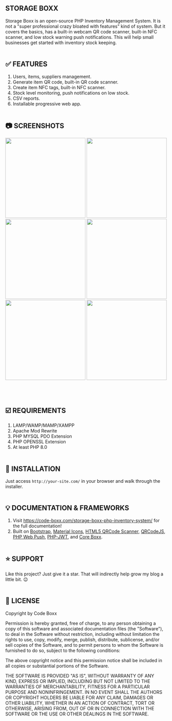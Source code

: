 ## STORAGE BOXX
Storage Boxx is an open-source PHP Inventory Management System. It is not a "super professional crazy bloated with features" kind of system. But it covers the basics, has a built-in webcam QR code scanner, built-in NFC scanner, and low stock warning push notifications. This will help small businesses get started with inventory stock keeping.
<br><br>

## :white_check_mark: FEATURES
1) Users, items, suppliers management.
2) Generate item QR code, built-in QR code scanner.
3) Create item NFC tags, built-in NFC scanner.
4) Stock level monitoring, push notifications on low stock.
5) CSV reports.
6) Installable progressive web app.
<br><br>

## :camera: SCREENSHOTS
<p float="left">
  <img width="250" src="https://github.com/code-boxx/Storage-Boxx/blob/main/assets/storage-ss-1.png">
  <img width="250" src="https://github.com/code-boxx/Storage-Boxx/blob/main/assets/storage-ss-2.png">
  <img width="250" src="https://github.com/code-boxx/Storage-Boxx/blob/main/assets/storage-ss-3.png">
  <img width="250" src="https://github.com/code-boxx/Storage-Boxx/blob/main/assets/storage-ss-4.png">
  <img width="250" src="https://github.com/code-boxx/Storage-Boxx/blob/main/assets/storage-ss-5.png">
  <img width="250" src="https://github.com/code-boxx/Storage-Boxx/blob/main/assets/storage-ss-6.png">
</p>
<br><br>

## :ballot_box_with_check: REQUIREMENTS
1) LAMP/WAMP/MAMP/XAMPP
2) Apache Mod Rewrite
3) PHP MYSQL PDO Extension
4) PHP OPENSSL Extension
5) At least PHP 8.0
<br><br>

## :floppy_disk: INSTALLATION
Just access `http://your-site.com/` in your browser and walk through the installer.
<br><br>

## :bulb: DOCUMENTATION & FRAMEWORKS
1) Visit https://code-boxx.com/storage-boxx-php-inventory-system/ for the full documentation!
2) Built on [Bootstrap](https://getbootstrap.com/), [Material Icons](https://fonts.google.com/icons), [HTML5 QRCode Scanner](https://github.com/mebjas/html5-qrcode), [QRCodeJS](https://davidshimjs.github.io/qrcodejs/), [PHP Web Push](https://github.com/web-push-libs/web-push-php), [PHP-JWT](https://github.com/firebase/php-jwt), and [Core Boxx](https://code-boxx.com/core-boxx-php-framework/).
<br><br>

## :star: SUPPORT
Like this project? Just give it a star. That will indirectly help grow my blog a little bit. :wink:
<br><br>

## :newspaper: LICENSE
Copyright by Code Boxx

Permission is hereby granted, free of charge, to any person obtaining a copy
of this software and associated documentation files (the "Software"), to deal
in the Software without restriction, including without limitation the rights
to use, copy, modify, merge, publish, distribute, sublicense, and/or sell
copies of the Software, and to permit persons to whom the Software is
furnished to do so, subject to the following conditions:

The above copyright notice and this permission notice shall be included in all
copies or substantial portions of the Software.

THE SOFTWARE IS PROVIDED "AS IS", WITHOUT WARRANTY OF ANY KIND, EXPRESS OR
IMPLIED, INCLUDING BUT NOT LIMITED TO THE WARRANTIES OF MERCHANTABILITY,
FITNESS FOR A PARTICULAR PURPOSE AND NONINFRINGEMENT. IN NO EVENT SHALL THE
AUTHORS OR COPYRIGHT HOLDERS BE LIABLE FOR ANY CLAIM, DAMAGES OR OTHER
LIABILITY, WHETHER IN AN ACTION OF CONTRACT, TORT OR OTHERWISE, ARISING FROM,
OUT OF OR IN CONNECTION WITH THE SOFTWARE OR THE USE OR OTHER DEALINGS IN THE
SOFTWARE.
